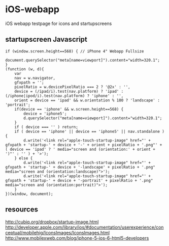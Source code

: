 iOS-webapp
==========

iOS webapp testpage for icons and startupscreens

startupscreen Javascript
--------  
		
	if (window.screen.height==568) { // iPhone 4" Webapp Fullsize
		document.querySelector("meta[name=viewport]").content="width=320.1"; 
	}
	(function (w, d){
		var
		nav = w.navigator,
		gfxpath = '';
		pixelRatio = w.devicePixelRatio === 2 ? '@2x' : '',
		device = (/ipad/i).test(nav.platform) ? 'ipad' : (/iphone|ipod/i).test(nav.platform) ? 'iphone' : '',
		orient = device == 'ipad' && w.orientation % 180 ? 'landscape' : 'portrait';
		if(device == 'iphone' && w.screen.height==568) {
			device = 'iphone5';
			d.querySelector("meta[name=viewport]").content="width=320.1"; 
		}
		if ( device === '' ) return;
		if ( device == 'iphone' || device == 'iphone5' || nav.standalone ) {
			d.write('<link rel="apple-touch-startup-image" href="' + gfxpath + 'startup-' + device + '-' + orient + pixelRatio + '.png"' + ( device == 'ipad' ? ' media="screen and (orientation:' + orient + ')"' : '' ) + '>');
		} else {
			d.write('<link rel="apple-touch-startup-image" href="' + gfxpath + 'startup-' + device + '-landscape' + pixelRatio + '.png" media="screen and (orientation:landscape)">');
			d.write('<link rel="apple-touch-startup-image" href="' + gfxpath + 'startup-' + device + '-portrait' + pixelRatio + '.png" media="screen and (orientation:portrait)">');
		}
	})(window, document);

resources
--------
http://cubiq.org/dropbox/startup-image.html  
http://developer.apple.com/library/ios/#documentation/userexperience/conceptual/mobilehig/IconsImages/IconsImages.html  
http://www.mobilexweb.com/blog/iphone-5-ios-6-html5-developers  
